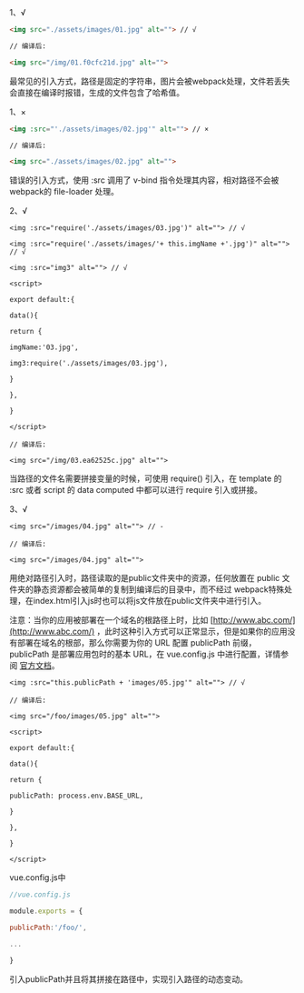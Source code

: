 1、√
```html
<img src="./assets/images/01.jpg" alt=""> // √

// 编译后:

<img src="/img/01.f0cfc21d.jpg" alt="">
```

最常见的引入方式，路径是固定的字符串，图片会被webpack处理，文件若丢失会直接在编译时报错，生成的文件包含了哈希值。

1、×
```html
<img :src="'./assets/images/02.jpg'" alt=""> // ×

// 编译后:

<img src="./assets/images/02.jpg" alt="">
```

错误的引入方式，使用 :src 调用了 v-bind 指令处理其内容，相对路径不会被webpack的 file-loader 处理。

2、√
```vue
<img :src="require('./assets/images/03.jpg')" alt=""> // √

<img :src="require('./assets/images/'+ this.imgName +'.jpg')" alt=""> // √

<img :src="img3" alt=""> // √

<script>

export default:{

data(){

return {

imgName:'03.jpg',

img3:require('./assets/images/03.jpg'),

}

},

}

</script>

// 编译后:

<img src="/img/03.ea62525c.jpg" alt="">
```

当路径的文件名需要拼接变量的时候，可使用 require() 引入，在 template 的 :src 或者 script 的 data computed 中都可以进行 require 引入或拼接。

3、√
```vue
<img src="/images/04.jpg" alt=""> // -

// 编译后:

<img src="/images/04.jpg" alt="">
```

用绝对路径引入时，路径读取的是public文件夹中的资源，任何放置在 public 文件夹的静态资源都会被简单的复制到编译后的目录中，而不经过 webpack特殊处理，在index.html引入js时也可以将js文件放在public文件夹中进行引入。

注意：当你的应用被部署在一个域名的根路径上时，比如 [http://www.abc.com/](http://www.abc.com/) ，此时这种引入方式可以正常显示，但是如果你的应用没有部署在域名的根部，那么你需要为你的 URL 配置 publicPath 前缀，publicPath 是部署应用包时的基本 URL，在 vue.config.js 中进行配置，详情参阅 [官方文档](https://cli.vuejs.org/zh/guide/)。

```vue
<img :src="this.publicPath + 'images/05.jpg'" alt=""> // √

// 编译后:

<img src="/foo/images/05.jpg" alt="">

<script>

export default:{

data(){

return {

publicPath: process.env.BASE_URL,

}

},

}

</script>
```

vue.config.js中

```js
//vue.config.js

module.exports = {

publicPath:'/foo/',

...

}
```

引入publicPath并且将其拼接在路径中，实现引入路径的动态变动。
